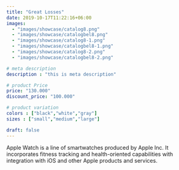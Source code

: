 ```yaml
---
title: "Great Losses"
date: 2019-10-17T11:22:16+06:00
images: 
  - "images/showcase/catalog8.png"
  - "images/showcase/catalogbel8.png"
  - "images/showcase/catalog8-1.png"
  - "images/showcase/catalogbel8-1.png"
  - "images/showcase/catalog8-2.png"
  - "images/showcase/catalogbel8-2.png"

# meta description
description : "this is meta description"

# product Price
price: "130.000"
discount_price: "100.000"

# product variation
colors : ["black","white","gray"]
sizes : ["small","medium","large"]

draft: false
---
```


Apple Watch is a line of smartwatches produced by Apple Inc. It incorporates fitness tracking and health-oriented capabilities with integration with iOS and other Apple products and services.
